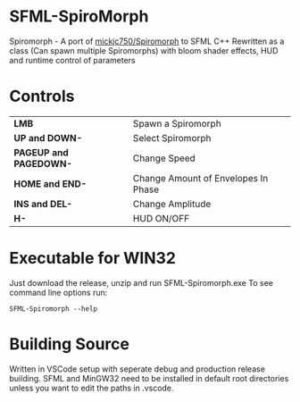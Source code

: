 # SFML-SpiroMorph
Spiromorph - A port of [mickjc750/Spiromorph](https://https://github.com/mickjc750/Spiromorph) to SFML C++ Rewritten as a class (Can spawn multiple Spiromorphs) with bloom shader effects, HUD and runtime control of parameters

# Controls

|  |  |
| ------------- | ------------- |
| <b>LMB</b> | Spawn a Spiromorph |
| <b>UP and DOWN-</b> | Select Spiromorph |
| <b>PAGEUP and PAGEDOWN-</b> | Change Speed |
| <b>HOME and END-</b> | Change Amount of Envelopes In Phase|
| <b>INS and DEL-</b> | Change Amplitude|
| <b>H-</b> | HUD ON/OFF |
  
# Executable for WIN32
Just download the release, unzip and run SFML-Spiromorph.exe
To see command line options run:
```
SFML-Spiromorph --help
```
# Building Source
Written in VSCode setup with seperate debug and production release building.  SFML and MinGW32 need to be installed in default root directories
unless you want to edit the paths in .vscode.

